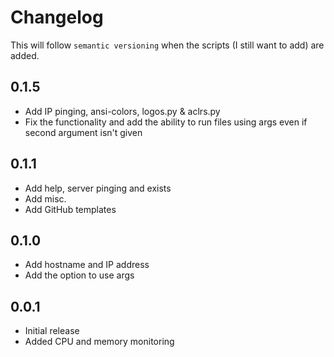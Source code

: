 # Changelog

This will follow `semantic versioning` when the scripts (I still want to add) are added.

## 0.1.5
- Add IP pinging, ansi-colors, logos.py & aclrs.py
- Fix the functionality and add the ability to run files using args even if second argument isn't given

## 0.1.1
- Add help, server pinging and exists
- Add misc.
- Add GitHub templates

## 0.1.0
- Add hostname and IP address
- Add the option to use args

## 0.0.1
- Initial release
- Added CPU and memory monitoring
